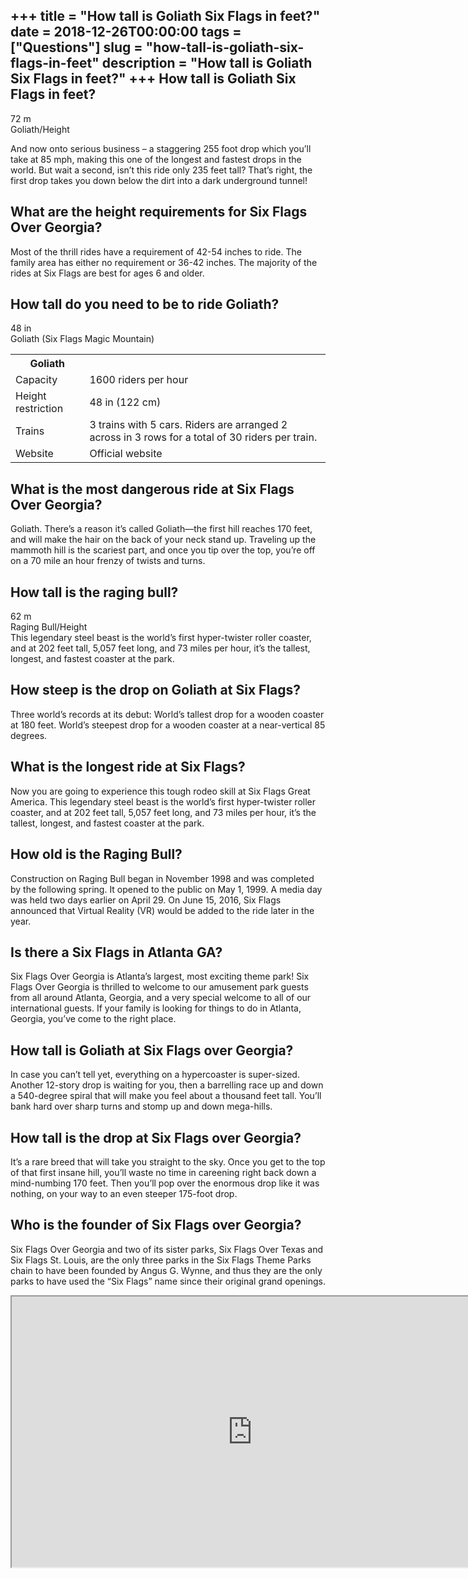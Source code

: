 +++
title = "How tall is Goliath Six Flags in feet?"
date = 2018-12-26T00:00:00
tags = ["Questions"]
slug = "how-tall-is-goliath-six-flags-in-feet"
description = "How tall is Goliath Six Flags in feet?"
+++
How tall is Goliath Six Flags in feet?
--------------------------------------

72 m  
Goliath/Height

And now onto serious business – a staggering 255 foot drop which you’ll take at 85 mph, making this one of the longest and fastest drops in the world. But wait a second, isn’t this ride only 235 feet tall? That’s right, the first drop takes you down below the dirt into a dark underground tunnel!

What are the height requirements for Six Flags Over Georgia?
------------------------------------------------------------

Most of the thrill rides have a requirement of 42-54 inches to ride. The family area has either no requirement or 36-42 inches. The majority of the rides at Six Flags are best for ages 6 and older.

How tall do you need to be to ride Goliath?
-------------------------------------------

48 in  
Goliath (Six Flags Magic Mountain)

<table><tr><th>Goliath</th></tr><tr><td>Capacity</td><td>1600 riders per hour</td></tr><tr><td>Height restriction</td><td>48 in (122 cm)</td></tr><tr><td>Trains</td><td>3 trains with 5 cars. Riders are arranged 2 across in 3 rows for a total of 30 riders per train.</td></tr><tr><td>Website</td><td>Official website</td></tr></table>

What is the most dangerous ride at Six Flags Over Georgia?
----------------------------------------------------------

Goliath. There’s a reason it’s called Goliath—the first hill reaches 170 feet, and will make the hair on the back of your neck stand up. Traveling up the mammoth hill is the scariest part, and once you tip over the top, you’re off on a 70 mile an hour frenzy of twists and turns.

How tall is the raging bull?
----------------------------

62 m  
Raging Bull/Height  
This legendary steel beast is the world’s first hyper-twister roller coaster, and at 202 feet tall, 5,057 feet long, and 73 miles per hour, it’s the tallest, longest, and fastest coaster at the park.

How steep is the drop on Goliath at Six Flags?
----------------------------------------------

Three world’s records at its debut: World’s tallest drop for a wooden coaster at 180 feet. World’s steepest drop for a wooden coaster at a near-vertical 85 degrees.

What is the longest ride at Six Flags?
--------------------------------------

Now you are going to experience this tough rodeo skill at Six Flags Great America. This legendary steel beast is the world’s first hyper-twister roller coaster, and at 202 feet tall, 5,057 feet long, and 73 miles per hour, it’s the tallest, longest, and fastest coaster at the park.

How old is the Raging Bull?
---------------------------

Construction on Raging Bull began in November 1998 and was completed by the following spring. It opened to the public on May 1, 1999. A media day was held two days earlier on April 29. On June 15, 2016, Six Flags announced that Virtual Reality (VR) would be added to the ride later in the year.

Is there a Six Flags in Atlanta GA?
-----------------------------------

Six Flags Over Georgia is Atlanta’s largest, most exciting theme park! Six Flags Over Georgia is thrilled to welcome to our amusement park guests from all around Atlanta, Georgia, and a very special welcome to all of our international guests. If your family is looking for things to do in Atlanta, Georgia, you’ve come to the right place.

How tall is Goliath at Six Flags over Georgia?
----------------------------------------------

In case you can’t tell yet, everything on a hypercoaster is super-sized. Another 12-story drop is waiting for you, then a barrelling race up and down a 540-degree spiral that will make you feel about a thousand feet tall. You’ll bank hard over sharp turns and stomp up and down mega-hills.

How tall is the drop at Six Flags over Georgia?
-----------------------------------------------

It’s a rare breed that will take you straight to the sky. Once you get to the top of that first insane hill, you’ll waste no time in careening right back down a mind-numbing 170 feet. Then you’ll pop over the enormous drop like it was nothing, on your way to an even steeper 175-foot drop.

Who is the founder of Six Flags over Georgia?
---------------------------------------------

Six Flags Over Georgia and two of its sister parks, Six Flags Over Texas and Six Flags St. Louis, are the only three parks in the Six Flags Theme Parks chain to have been founded by Angus G. Wynne, and thus they are the only parks to have used the “Six Flags” name since their original grand openings.

<iframe allow="accelerometer; autoplay; clipboard-write; encrypted-media; gyroscope; picture-in-picture" allowfullscreen="" class="__youtube_prefs__  epyt-is-override  no-lazyload" data-no-lazy="1" data-origheight="433" data-origwidth="770" data-skipgform_ajax_framebjll="" height="433" id="_ytid_92683" loading="lazy" src="https://www.youtube.com/embed/WZfTr6mtpLc?enablejsapi=1&autoplay=0&cc_load_policy=0&cc_lang_pref=&iv_load_policy=1&loop=0&modestbranding=0&rel=1&fs=1&playsinline=0&autohide=2&theme=dark&color=red&controls=1&" title="YouTube player" width="770"></iframe>